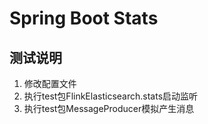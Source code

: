 # Spring Boot Stats

## 测试说明
1. 修改配置文件
2. 执行test包FlinkElasticsearch.stats启动监听
3. 执行test包MessageProducer模拟产生消息